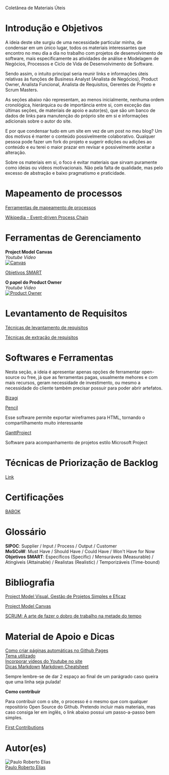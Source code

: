 Coletânea de Materiais Úteis

# Introdução e Objetivos

A ideia deste site surgiu de uma necessidade particular minha, de condensar em um único lugar, todos os materiais interessantes que encontro no meu dia a dia no trabalho com projetos de desenvolvimento de software, mais especificamente as atividades de análise e Modelagem de Negócios, Processos e Ciclo de Vida de Desenvolvimento de Software.  

Sendo assim, o intuito principal seria reunir links e informações úteis relativas às funções de Business Analyst (Analista de Negócios), Product Owner, Analista Funcional, Analista de Requisitos, Gerentes de Projeto e Scrum Masters.  

As seções abaixo não representam, ao menos inicialmente, nenhuma ordem cronológica, hierárquica ou de importância entre si, com exceção das últimas seções, de materiais de apoio e autor(es), que são um banco de dados de links para manutenção do próprio site em si e informações adicionais sobre o autor do site. 

E por que condensar tudo em um site em vez de um post no meu blog? Um dos motivos é manter o conteúdo possivelmente colaborativo. Qualquer pessoa pode fazer um fork do projeto e sugerir edições ou adições ao conteúdo e eu terei o maior prazar em revisar e possivelmente aceitar a alteração.

Sobre os materiais em si, o foco é evitar materiais que sirvam puramente como ideias ou vídeos motivacionais. Não pela falta de qualidade, mas pelo excesso de abstração e baixo pragmatismo e praticidade.

# Mapeamento de processos

[Ferramentas de mapeamento de processos](https://www.lecom.com.br/blog/ferramentas-para-mapear-processos/)

[Wikipedia - Event-driven Process Chain](https://en.wikipedia.org/wiki/Event-driven_process_chain)

# Ferramentas de Gerenciamento

**Project Model Canvas**  
_Youtube Vídeo_  
[![Canvas](http://img.youtube.com/vi/lNfHODEQ-c8/0.jpg)](http://www.youtube.com/watch?v=lNfHODEQ-c8 "Canvas")  

[Objetivos SMART](https://www.portal-gestao.com/artigos/6197-o-que-s%C3%A3o-objectivos-smart.html)

**O papel do Product Owner**  
_Youtube Vídeo_  
[![Product Owner](http://img.youtube.com/vi/7lhnYbmovb4/0.jpg)](http://www.youtube.com/watch?v=7lhnYbmovb4 "Product Owner")

# Levantamento de Requisitos

[Técnicas de levantamento de requisitos](https://www.devmedia.com.br/tecnicas-para-levantamento-de-requisitos/9151)

[Técnicas de extração de requisitos](https://www.tiespecialistas.com.br/tecnicas-de-extracao-de-requisitos/)

# Softwares e Ferramentas

Nesta seção, a ideia é apresentar apenas opções de ferramentar open-source ou free, já que as ferramentas pagas, usualmente mehores e com mais recursos, geram necessidade de investimento, ou mesmo a necessidade do cliente também precisar possuir para poder abrir artefatos.

[Bizagi](https://portal.bizagi.com//en/download-modeler-confirmation?dwl=d40fb20ffc91a0cbb20cb8f7c328a52ff42ff11d)

[Pencil](https://pencil.evolus.vn/)

Esse software permite exportar wireframes para HTML, tornando o compartilhamento muito interessante

[GanttProject](https://www.ganttproject.biz/download/free)

Software para acompanhamento de projetos estilo Microsoft Project

# Técnicas de Priorização de Backlog

[Link](https://imasters.com.br/devsecops/algumas-tecnicas-de-priorizacao-do-backlog)

# Certificações

[BABOK](http://www.iiba.org.br/index.php/consultar/44-certificacao)

# Glossário

**SIPOC**: Supplier / Input / Process / Output / Customer  
**MoSCoW**: Must Have / Should Have / Could Have / Won't Have for Now  
**Objetivos SMART**: Específicos (Specific) / Mensuráveis (Measurable) / Atingíveis (Attainable) / Realistas (Realistic) / Temporizáveis (Time-bound)

# Bibliografia

[Project Model Visual. Gestão de Projetos Simples e Eficaz](https://www.amazon.com.br/Visual-Project-Gest%C3%A3o-Projetos-Simples/dp/8547204989?tag=goog0ef-20&smid=A1ZZFT5FULY4LN&ascsubtag=go_729680143_34002717090_172477348789_aud-519888259198:pla-452222928197_c_)  

[Project Model Canvas](https://www.amazon.com.br/Project-model-Canvas-Finocchio-J%C3%BAnior/dp/8535274561?tag=goog0ef-20&smid=A1ZZFT5FULY4LN&ascsubtag=go_726685122_50066927923_242623737002_aud-519888259198:pla-590093322472_c_)  

[SCRUM: A arte de fazer o dobro de trabalho na metade do tempo](https://www.amazon.com.br/SCRUM-fazer-dobro-trabalho-metade-ebook/dp/B01N0QKCL5?tag=goog0ef-20&smid=A18CNA8NWQSYHH&ascsubtag=go_1366271959_58245915327_265589414315_pla-616317515735_c_)  

# Material de Apoio e Dicas

[Como criar páginas automáticas no Github Pages](https://nicolas-van.github.io/easy-markdown-to-github-pages/)  
[Tema utilizado](https://github.com/pages-themes/leap-day)  
[Incorporar vídeos do Youtube no site](http://embedyoutube.org/)  
[Dicas Markdown](https://blog.da2k.com.br/2015/02/08/aprenda-markdown/)
[Markdown Cheatsheet](https://github.com/adam-p/markdown-here/wiki/Markdown-Cheatsheet)

Sempre lembre-se de dar 2 espaço ao final de um parágrado caso queira que uma linha seja pulada!  

**Como contribuir**

Para contribuir com o site, o processo é o mesmo que com qualquer repositório Open Source do Github. Pretendo incluir mais materiais, mas caso consiga ler em inglês, o link abaixo possui um passo-a-passo bem simples.  

[First Contributions](https://github.com/PRElias/first-contributions)

# Autor(es)

![Paulo Roberto Elias](https://paulorobertoelias.com/img/profile.png)  
[Paulo Roberto Elias](https://paulorobertoelias.com)
